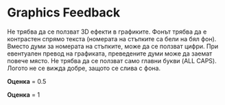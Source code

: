 # Graphics Feedback #
Не трябва да се ползват 3D ефекти в графиките.
Фонът трябва да е контрастен спрямо текста (номерата на стъпките са бели на бял фон).
Вместо думи за номерата на стъпките, може да се ползват цифри. При евентуален превод на графиката, преведените думи може да заемат повече място.
Не трябва да се ползват само главни букви (ALL CAPS).
Логото не се вижда добре, защото се слива с фона.

**Оценка** = 0.5

**Оценка** = 1
